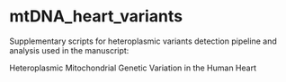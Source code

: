 # mtDNA_heart_variants

Supplementary scripts for heteroplasmic variants detection pipeline and analysis used in the manuscript:

Heteroplasmic Mitochondrial Genetic Variation in the Human Heart
